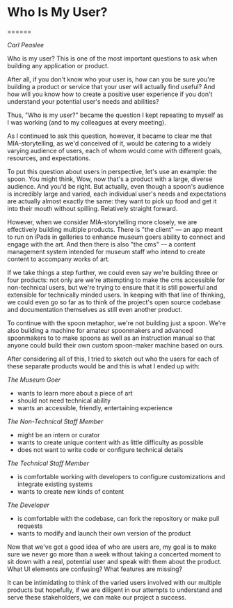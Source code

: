 # Who Is My User?
======

_Carl Peaslee_


Who is my user? This is one of the most important questions to ask when building any application or product.

After all, if you don't know who your user is, how can you be sure you're building a product or service that your user will actually find useful? And how will you know how to create a positive user experience if you don't understand your potential user's needs and abilities?

Thus, "Who is my user?" became the question I kept repeating to myself as I was working (and to my colleagues at every meeting).

As I continued to ask this question, however, it became to clear me that MIA-storytelling, as we'd conceived of it, would be catering to a widely varying audience of users, each of whom would come with different goals, resources, and expectations.

To put this question about users in perspective, let's use an example: the spoon. You might think, Wow, now that's a product with a large, diverse audience. And you'd be right. But actually, even though a spoon's audience is incredibly large and varied, each individual user's needs and expectations are actually almost exactly the same: they want to pick up food and get it into their mouth without spilling. Relatively straight forward.

However, when we consider MIA-storytelling more closely, we are effectively building multiple products. There is "the client" –– an app meant to run on iPads in galleries to enhance museum goers ability to connect and engage with the art. And then there is also "the cms" –– a content management system intended for museum staff who intend to create content to accompany works of art.

If we take things a step further, we could even say we're building three or four products: not only are we're attempting to make the cms accessible for non-technical users, but we're trying to ensure that it is still powerful and extensible for technically minded users. In keeping with that line of thinking, we could even go so far as to think of the project's open source codebase and documentation themselves as still even another product.

To continue with the spoon metaphor, we're not building just a spoon. We're also building a machine for amateur spoonmakers and advanced spoonmakers to to make spoons as well as an instruction manual so that anyone could build their own custom spoon-maker machine based on ours.

After considering all of this, I tried to sketch out who the users for each of these separate products would be and this is what I ended up with:

_The Museum Goer_
* wants to learn more about a piece of art
* should not need technical ability
* wants an accessible, friendly, entertaining experience

_The Non-Technical Staff Member_
* might be an intern or curator
* wants to create unique content with as little difficulty as possible
* does not want to write code or configure technical details

_The Technical Staff Member_
* is comfortable working with developers to configure customizations and integrate existing systems
* wants to create new kinds of content

_The Developer_
* is comfortable with the codebase, can fork the repository or make pull requests
* wants to modify and launch their own version of the product

Now that we've got a good idea of who are users are, my goal is to make sure we never go more than a week without taking a concerted moment to sit down with a real, potential user and speak with them about the product. What UI elements are confusing? What features are missing?

It can be intimidating to think of the varied users involved with our multiple products but hopefully, if we are diligent in our attempts to understand and serve these stakeholders, we can make our project a success.
